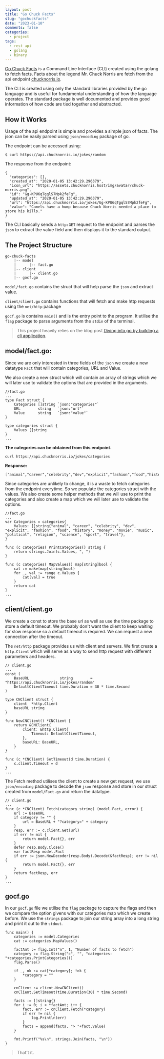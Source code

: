 ```yaml
---
layout: post
title: "Go Chuck Facts"
slug: "gochuckfacts"
date: "2023-01-10"
comments: false
categories:
  - project
tags:
  - rest api
  - golang
  - binary
---
```


[Go Chuck Facts](https://github.com/nga1hte/go-chuck-facts) is a Command Line Interface (CLI) created using the golang to fetch facts. Facts about the legend Mr. Chuck Norris are fetch from the api endpoint [chucknorris.io](https://api.chucknorris.io). 

The CLI is created using only the standard libraries provided by the go language and is useful for fundamental understanding of how the language operates. The standard package is well documented and provides good information of how code are tied together and abstracted.

## How it Works

Usage of the api endpoint is simple and provides a simple json of facts. The json can be easily parsed using ```json/encoding``` package of go. 

The endpoint can be accessed using:

```
$ curl https://api.chucknorris.io/jokes/random 

```

The response from the endpoint:

```
{
  "categories": [],
  "created_at": "2020-01-05 13:42:29.296379",
  "icon_url": "https://assets.chucknorris.host/img/avatar/chuck-norris.png",
  "id": "Gg-KPU6qTgqlS7Mpk2feFg",
  "updated_at": "2020-01-05 13:42:29.296379",
  "url": "https://api.chucknorris.io/jokes/Gg-KPU6qTgqlS7Mpk2feFg",
  "value": "Camels have a hump because Chuck Norris needed a place to store his kills."
}
```
The CLI basically sends a ```http:GET``` request to the endpoint and parses the ```json``` to extract the value field and then displays it to the standard output.

## The Project Structure

```
go-chuck-facts
    |-- model
    |      |-- fact.go
    |-- client
    |      |-- client.go
    |-- gocf.go

```

```model/fact.go``` contains the struct that will help parse the ```json``` and extract value.

```client/client.go``` contains functions that will fetch and make http requests using the ```net/http``` package

```gocf.go``` is contains ```main()``` and is the entry point to the program. It utilise the ```flag``` package to parse arguments from the ```stdin``` of the terminal.

> This project heavily relies on the blog post [Diving into go by building a cli application](https://dev.to/erybz/diving-into-go-by-building-a-cli-application-28k9).

## model/fact.go:

Since we are only interested in three fields of the ```json``` we create a new datatype ```Fact``` that will contain categories, URL and Value.

We also create a new struct which will contain an array of strings which we will later use to validate the options that are provided in the arguments.
```
//fact.go
...
type Fact struct {
	Categories []string `json:"categories"`
	URL        string   `json:"url"`
	Value      string   `json:"value"`
}

type categories struct {
	Values []string
}
...
```

**The categories can be obtained from this endpoint.**
```
curl https://api.chucknorris.io/jokes/categories
```

**Response:**
```
["animal","career","celebrity","dev","explicit","fashion","food","history","money","movie","music","political","religion","science","sport","travel"]
```

Since categories are unlikely to change, it is a waste to fetch categories from the endpoint everytime. So we populate the categories struct with the values.
We also create some helper methods that we will use to print the categories and also create a map which we will later use to validate the options.
```
//fact.go
...
var Categories = categories{
	Values: []string{"animal", "career", "celebrity", "dev", "explicit", "fashion", "food", "history", "money", "movie", "music", "political", "religion", "science", "sport", "travel"},
}

func (c categories) PrintCategories() string {
	return strings.Join(c.Values, ", ")
}

func (c categories) MapValues() map[string]bool {
	cat := make(map[string]bool)
	for _, val := range c.Values {
		cat[val] = true
	}
	return cat
}
...
```

## client/client.go

We create a const to store the base url as well as use the time package to store a default timeout. We probably don't want the client to keep waiting for slow response so a default timeout is required. We can request a new connection after the timeout.

The ```net/http``` package provides us with client and servers. We first create a ```http.Client``` which will serve as a way to send http request with different parameters and headers. 

```
// client.go
...
const (
	BaseURL              string        = "https://api.chucknorris.io/jokes/random"
	DefaultClientTimeout time.Duration = 30 * time.Second
)

type CNClient struct {
	client  *http.Client
	baseURL string
}

func NewCNClient() *CNClient {
	return &CNClient{
		client: &http.Client{
			Timeout: DefaultClientTimeout,
		},
		baseURL: BaseURL,
	}
}

func (c *CNClient) SetTimeout(d time.Duration) {
	c.client.Timeout = d
}
...
```

The Fetch method utilises the client to create a new get request, we use ```json/encoding``` package to decode the ```json``` response and store in our struct created from ```model/Fact.go``` and return the datatype.
```
// client.go
...
func (c *CNClient) Fetch(category string) (model.Fact, error) {
	url := BaseURL
	if category != "" {
		url = BaseURL + "?category=" + category
	}
	resp, err := c.client.Get(url)
	if err != nil {
		return model.Fact{}, err
	}
	defer resp.Body.Close()
	var factResp model.Fact
	if err := json.NewDecoder(resp.Body).Decode(&factResp); err != nil {
		return model.Fact{}, err
	}
	return factResp, err
}
...
```

## gocf.go
In our ```gocf.go``` file we utilise the ```flag``` package to capture the  flags and then we compare the option givens with our categories map which we create before. We use the ```strings``` package to join our string array into a long string and print it out to the ```stdout```.

```
func main() {
	categories := model.Categories
	cat := categories.MapValues()

	factAmt := flag.Int("n", 1, "Number of facts to fetch")
	category := flag.String("c", "", "categories: "+categories.PrintCategories())
	flag.Parse()

	if _, ok := cat[*category]; !ok {
		*category = ""
	}

	cnClient := client.NewCNClient()
	cnClient.SetTimeout(time.Duration(30) * time.Second)

	facts := []string{}
	for i := 0; i < *factAmt; i++ {
		fact, err := cnClient.Fetch(*category)
		if err != nil {
			log.Println(err)
		}
		facts = append(facts, "> "+fact.Value)
	}

	fmt.Printf("%s\n", strings.Join(facts, "\n"))
}

```

> That't it.




